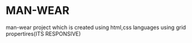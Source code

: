# MAN-WEAR
man-wear project which is created using html,css languages using grid propertires(ITS RESPONSIVE)
